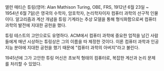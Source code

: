 앨런 매티슨 튜링(영어: Alan Mathison Turing, OBE, FRS, 1912년 6월 23일 ~ 1954년 6월 7일)은 영국의 수학자, 암호학자, 논리학자이자 컴퓨터 과학의 선구적 인물이다. 알고리즘과 계산 개념을 튜링 기계라는 추상 모델을 통해 형식화함으로써 컴퓨터 과학의 발전에 지대한 공헌을 했다.

튜링 테스트의 고안으로도 유명하다. ACM에서 컴퓨터 과학에 중요한 업적을 남긴 사람들에게 매년 시상하는 튜링상은 그의 이름을 따 제정한 것이다. 이론 컴퓨터 과학과 인공지능 분야에 지대한 공헌을 했기 때문에 "컴퓨터 과학의 아버지"라고 불린다.

1945년에 그가 고안한 튜링 머신은 초보적 형태의 컴퓨터로, 복잡한 계산과 논리 문제를 처리할 수 있었다.
